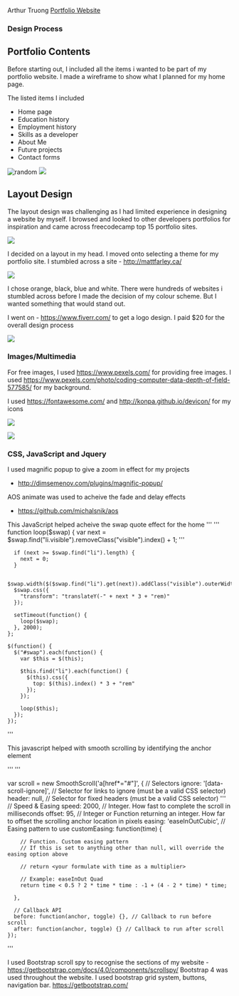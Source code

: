 Arthur Truong 
[Portfolio Website](ArthurTruong5.github.io)


### Design Process 

## Portfolio Contents

Before starting out, I included all the items i wanted to be part of my portfolio website. I made a wireframe to show what I planned for my home page.

The listed items I included 

- Home page
- Education history
- Employment history
- Skills as a developer
- About Me
- Future projects
- Contact forms


![random](https://i.imgur.com/tk2LPww.png)
![](https://i.imgur.com/zjZneXI.pnghttps://imgur.com/a/zg5T78H)

## Layout Design

The layout design was challenging as I had limited experience in designing a website by myself. I browsed and looked to other developers portfolios for inspiration and came across freecodecamp top 15 portfolio sites. 


![](https://i.imgur.com/MZTH32K.jpg)

I decided on a layout in my head. I moved onto selecting a theme for my portfolio site. I stumbled across a site - http://mattfarley.ca/


![](https://i.imgur.com/HOgipGe.jpg)

I chose orange, black, blue and white. There were hundreds of websites i stumbled across before I made the decision of my colour scheme. But I wanted something that would stand out.

I went on - https://www.fiverr.com/ to get a logo design. I paid $20 for the overall design process 

![](https://i.imgur.com/ck87kPS.png)

### Images/Multimedia 

For free images, I used https://www.pexels.com/ for providing free images. I used https://www.pexels.com/photo/coding-computer-data-depth-of-field-577585/ for my background.

I used https://fontawesome.com/ and http://konpa.github.io/devicon/ for my icons

![](https://i.imgur.com/zdeFttN.png)

![](https://i.imgur.com/G7MiT7s.png)

###  CSS, JavaScript and Jquery

I used magnific popup to give a zoom in effect for my projects
- http://dimsemenov.com/plugins/magnific-popup/ 

AOS animate was used to acheive the fade and delay effects
- https://github.com/michalsnik/aos


This JavaScript helped acheive the swap quote effect for the home
'''
'''
function loop($swap) {
      var next = $swap.find("li.visible").removeClass("visible").index() + 1;
 '''

      if (next >= $swap.find("li").length) {
        next = 0;
      }

      $swap.width($($swap.find("li").get(next)).addClass("visible").outerWidth());
      $swap.css({
        "transform": "translateY(-" + next * 3 + "rem)"
      });

      setTimeout(function() {
        loop($swap);
      }, 2000);
    };

    $(function() {
      $("#swap").each(function() {
        var $this = $(this);

        $this.find("li").each(function() {
          $(this).css({
            top: $(this).index() * 3 + "rem"
          });
        });

        loop($this);
      });
    });



'''


This javascript helped with smooth scrolling by identifying the anchor element

'''
'''

var scroll = new SmoothScroll('a[href*="#"]', {
      // Selectors
      ignore: '[data-scroll-ignore]', // Selector for links to ignore (must be a valid CSS selector)
      header: null, // Selector for fixed headers (must be a valid CSS selector)
'''
      // Speed & Easing
      speed: 2000, // Integer. How fast to complete the scroll in milliseconds
      offset: 95, // Integer or Function returning an integer. How far to offset the scrolling anchor location in pixels
      easing: 'easeInOutCubic', // Easing pattern to use
      customEasing: function(time) {

        // Function. Custom easing pattern
        // If this is set to anything other than null, will override the easing option above

        // return <your formulate with time as a multiplier>

        // Example: easeInOut Quad
        return time < 0.5 ? 2 * time * time : -1 + (4 - 2 * time) * time;

      },

      // Callback API
      before: function(anchor, toggle) {}, // Callback to run before scroll
      after: function(anchor, toggle) {} // Callback to run after scroll
    });



'''




I used Bootstrap scroll spy to recognise the sections of my website - https://getbootstrap.com/docs/4.0/components/scrollspy/
Bootstrap 4 was used throughout the website. I used bootstrap grid system, buttons, navigation bar. https://getbootstrap.com/


